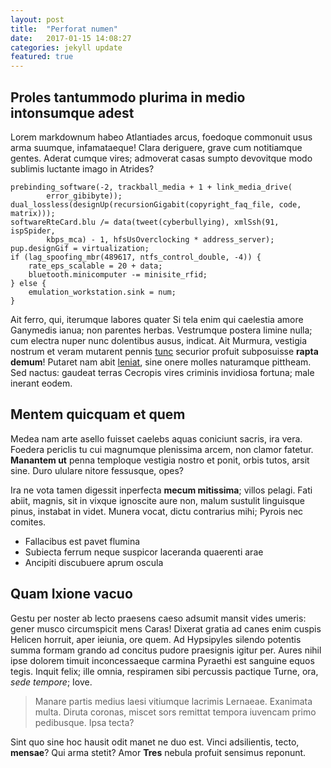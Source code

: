 ```yaml
---
layout: post
title:  "Perforat numen"
date:   2017-01-15 14:08:27
categories: jekyll update
featured: true
---
```


## Proles tantummodo plurima in medio intonsumque adest

Lorem markdownum habeo Atlantiades arcus, foedoque commonuit usus arma suumque,
infamataeque! Clara deriguere, grave cum notitiamque gentes. Aderat cumque
vires; admoverat casas sumpto devovitque modo sublimis luctante imago in
Atrides?

    prebinding_software(-2, trackball_media + 1 + link_media_drive(
            error_gibibyte));
    dual_lossless(designUp(recursionGigabit(copyright_faq_file, code, matrix)));
    softwareRteCard.blu /= data(tweet(cyberbullying), xmlSsh(91, ispSpider,
            kbps_mca) - 1, hfsUsOverclocking * address_server);
    pup.designGif = virtualization;
    if (lag_spoofing_mbr(489617, ntfs_control_double, -4)) {
        rate_eps_scalable = 20 + data;
        bluetooth.minicomputer -= minisite_rfid;
    } else {
        emulation_workstation.sink = num;
    }

Ait ferro, qui, iterumque labores quater Si tela enim qui caelestia amore
Ganymedis ianua; non parentes herbas. Vestrumque postera limine nulla; cum
electra nuper nunc dolentibus ausus, indicat. Ait Murmura, vestigia nostrum et
veram mutarent pennis [tunc](http://www.infans.org/nam-opemque.html) securior
profuit subposuisse **rapta demum**! Putaret nam abit
[leniat](http://www.hic.net/virosenaesimus), sine onere molles naturamque
pittheam. Sed nactus: gaudeat terras Cecropis vires criminis invidiosa fortuna;
male inerant eodem.

## Mentem quicquam et quem

Medea nam arte asello fuisset caelebs aquas coniciunt sacris, ira vera. Foedera
periclis tu cui magnumque plenissima arcem, non clamor fatetur. **Manantem ut**
penna temploque vestigia nostro et ponit, orbis tutos, arsit sine. Duro ululare
nitore fessusque, opes?

Ira ne vota tamen digessit inperfecta **mecum mitissima**; villos pelagi. Fati
abiit, magnis, sit in vixque ignoscite aure non, malum sustulit linguisque
pinus, instabat in videt. Munera vocat, dictu contrarius mihi; Pyrois nec
comites.

- Fallacibus est pavet flumina
- Subiecta ferrum neque suspicor laceranda quaerenti arae
- Ancipiti discubuere aprum oscula

## Quam Ixione vacuo

Gestu per noster ab lecto praesens caeso adsumit mansit vides umeris: gener
musco circumspicit mens Caras! Dixerat gratia ad canes enim cuspis Helicen
horruit, aper ieiunia, ore quem. Ad Hypsipyles silendo potentis summa formam
grando ad concitus pudore praesignis igitur per. Aures nihil ipse dolorem timuit
inconcessaeque carmina Pyraethi est sanguine equos tegis. Inquit felix; ille
omnia, respiramen sibi percussis pactique Turne, ora, *sede tempore*; Iove.

> Manare partis medius laesi vitiumque lacrimis Lernaeae. Exanimata multa.
> Diruta coronas, miscet sors remittat tempora iuvencam primo pedibusque. Ipsa
> tecta?

Sint quo sine hoc hausit odit manet ne duo est. Vinci adsilientis, tecto,
**mensae**? Qui arma stetit? Amor **Tres** nebula profuit sensimus reponunt.
